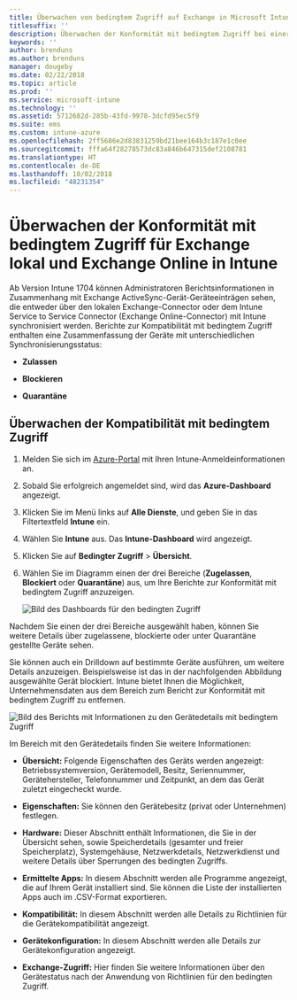 ```yaml
---
title: Überwachen von bedingtem Zugriff auf Exchange in Microsoft Intune
titlesuffix: ''
description: Überwachen der Konformität mit bedingtem Zugriff bei einer lokalen Installation von Exchange und Exchange Online durch das Azure-Portal für Intune.
keywords: ''
author: brenduns
ms.author: brenduns
manager: dougeby
ms.date: 02/22/2018
ms.topic: article
ms.prod: ''
ms.service: microsoft-intune
ms.technology: ''
ms.assetid: 5712682d-285b-43fd-9978-3dcfd95ec5f9
ms.suite: ems
ms.custom: intune-azure
ms.openlocfilehash: 2ff5686e2d83831259bd21bee164b3c187e1c0ee
ms.sourcegitcommit: fffa64f28278573dc83a846b647315def2108781
ms.translationtype: HT
ms.contentlocale: de-DE
ms.lasthandoff: 10/02/2018
ms.locfileid: "48231354"
---
```

# <a name="monitor-conditional-access-compliance-for-on-premises-exchange-and-exchange-online-in-intune"></a>Überwachen der Konformität mit bedingtem Zugriff für Exchange lokal und Exchange Online in Intune

Ab Version Intune 1704 können Administratoren Berichtsinformationen in Zusammenhang mit Exchange ActiveSync-Gerät-Geräteeinträgen sehen, die entweder über den lokalen Exchange-Connector oder dem Intune Service to Service Connector (Exchange Online-Connector) mit Intune synchronisiert werden. Berichte zur Kompatibilität mit bedingtem Zugriff enthalten eine Zusammenfassung der Geräte mit unterschiedlichen Synchronisierungsstatus:

-   **Zulassen**

-   **Blockieren**

-   **Quarantäne**

## <a name="to-monitor-conditional-access-compliance"></a>Überwachen der Kompatibilität mit bedingtem Zugriff

1.  Melden Sie sich im [Azure-Portal](https://portal.azure.com/) mit Ihren Intune-Anmeldeinformationen an.

2.  Sobald Sie erfolgreich angemeldet sind, wird das **Azure-Dashboard** angezeigt.

3.  Klicken Sie im Menü links auf **Alle Dienste**, und geben Sie in das Filtertextfeld **Intune** ein.

4.  Wählen Sie **Intune** aus. Das **Intune-Dashboard** wird angezeigt.

5.  Klicken Sie auf **Bedingter Zugriff** > **Übersicht**.

6.  Wählen Sie im Diagramm einen der drei Bereiche (**Zugelassen**, **Blockiert** oder **Quarantäne**) aus, um Ihre Berichte zur Konformität mit bedingtem Zugriff anzuzeigen.

    ![Bild des Dashboards für den bedingten Zugriff](./media/CA-reporting-intune-1.png)

Nachdem Sie einen der drei Bereiche ausgewählt haben, können Sie weitere Details über zugelassene, blockierte oder unter Quarantäne gestellte Geräte sehen.

Sie können auch ein Drilldown auf bestimmte Geräte ausführen, um weitere Details anzuzeigen. Beispielsweise ist das in der nachfolgenden Abbildung ausgewählte Gerät blockiert. Intune bietet Ihnen die Möglichkeit, Unternehmensdaten aus dem Bereich zum Bericht zur Konformität mit bedingtem Zugriff zu entfernen.

![Bild des Berichts mit Informationen zu den Gerätedetails mit bedingtem Zugriff](./media/CA-reporting-intune-3.png)

Im Bereich mit den Gerätedetails finden Sie weitere Informationen:

-   **Übersicht:** Folgende Eigenschaften des Geräts werden angezeigt: Betriebssystemversion, Gerätemodell, Besitz, Seriennummer, Gerätehersteller, Telefonnummer und Zeitpunkt, an dem das Gerät zuletzt eingecheckt wurde.

-   **Eigenschaften:** Sie können den Gerätebesitz (privat oder Unternehmen) festlegen.

-   **Hardware:** Dieser Abschnitt enthält Informationen, die Sie in der Übersicht sehen, sowie Speicherdetails (gesamter und freier Speicherplatz), Systemgehäuse, Netzwerkdetails, Netzwerkdienst und weitere Details über Sperrungen des bedingten Zugriffs.

-   **Ermittelte Apps:** In diesem Abschnitt werden alle Programme angezeigt, die auf Ihrem Gerät installiert sind. Sie können die Liste der installierten Apps auch im .CSV-Format exportieren.

-   **Kompatibilität:** In diesem Abschnitt werden alle Details zu Richtlinien für die Gerätekompatibilität angezeigt.

-   **Gerätekonfiguration:** In diesem Abschnitt werden alle Details zur Gerätekonfiguration angezeigt.

-   **Exchange-Zugriff:** Hier finden Sie weitere Informationen über den Gerätestatus nach der Anwendung von Richtlinien für den bedingten Zugriff.
